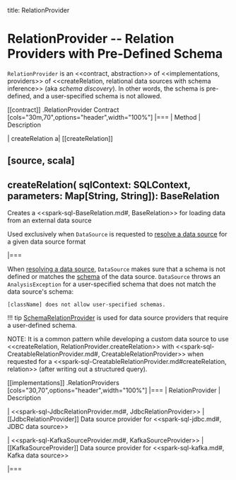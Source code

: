 title: RelationProvider

# RelationProvider -- Relation Providers with Pre-Defined Schema

`RelationProvider` is an <<contract, abstraction>> of <<implementations, providers>> of <<createRelation, relational data sources with schema inference>> (aka *schema discovery*). In other words, the schema is pre-defined, and a user-specified schema is not allowed.

[[contract]]
.RelationProvider Contract
[cols="30m,70",options="header",width="100%"]
|===
| Method
| Description

| createRelation
a| [[createRelation]]

[source, scala]
----
createRelation(
  sqlContext: SQLContext,
  parameters: Map[String, String]): BaseRelation
----

Creates a <<spark-sql-BaseRelation.md#, BaseRelation>> for loading data from an external data source

Used exclusively when `DataSource` is requested to [resolve a data source](DataSource.md#resolveRelation) for a given data source format

|===

When [resolving a data source](DataSource.md#resolveRelation), `DataSource` makes sure that a schema is not defined or matches the [schema](spark-sql-BaseRelation.md#schema) of the data source. `DataSource` throws an `AnalysisException` for a user-specified schema that does not match the data source's schema:

```text
[className] does not allow user-specified schemas.
```

!!! tip
    [SchemaRelationProvider](spark-sql-SchemaRelationProvider.md) is used for data source providers that require a user-defined schema.

NOTE: It is a common pattern while developing a custom data source to use <<createRelation, RelationProvider.createRelation>> with <<spark-sql-CreatableRelationProvider.md#, CreatableRelationProvider>> when requested for a <<spark-sql-CreatableRelationProvider.md#createRelation, relation>> (after writing out a structured query).

[[implementations]]
.RelationProviders
[cols="30,70",options="header",width="100%"]
|===
| RelationProvider
| Description

| <<spark-sql-JdbcRelationProvider.md#, JdbcRelationProvider>>
| [[JdbcRelationProvider]] Data source provider for <<spark-sql-jdbc.md#, JDBC data source>>

| <<spark-sql-KafkaSourceProvider.md#, KafkaSourceProvider>>
| [[KafkaSourceProvider]] Data source provider for <<spark-sql-kafka.md#, Kafka data source>>

|===
